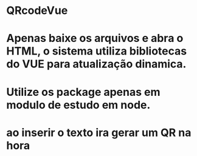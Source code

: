 # QRcodeVue

# Apenas baixe os arquivos e abra o HTML, o sistema utiliza bibliotecas do VUE para atualização dinamica.

# Utilize os package apenas em modulo de estudo em node.

# ao inserir o texto ira gerar um QR na hora
